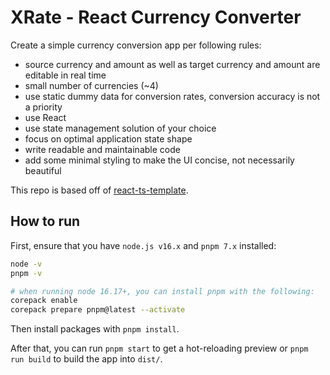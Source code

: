 # XRate - React Currency Converter

Create a simple currency conversion app per following rules:

- source currency and amount as well as target currency and amount are editable in real time
- small number of currencies (~4)
- use static dummy data for conversion rates, conversion accuracy is not a priority
- use React
- use state management solution of your choice
- focus on optimal application state shape
- write readable and maintainable code
- add some minimal styling to make the UI concise, not necessarily beautiful

This repo is based off of [react-ts-template](https://github.com/mstieranka/react-ts-template).

## How to run

First, ensure that you have `node.js v16.x` and `pnpm 7.x` installed:

```bash
node -v
pnpm -v

# when running node 16.17+, you can install pnpm with the following:
corepack enable
corepack prepare pnpm@latest --activate
```

Then install packages with `pnpm install`.

After that, you can run `pnpm start` to get a hot-reloading preview or `pnpm run build` to build the app into `dist/`.
